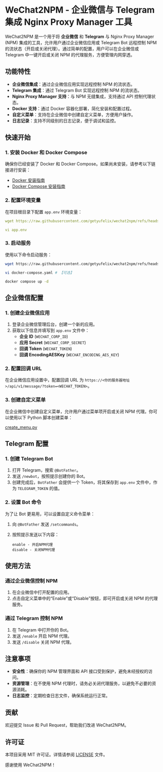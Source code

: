 # WeChat2NPM - 企业微信与 Telegram 集成 Nginx Proxy Manager 工具

WeChat2NPM 是一个用于将 **企业微信** 和 **Telegram** 与 Nginx Proxy Manager (NPM) 集成的工具，允许用户通过企业微信应用或 Telegram Bot 远程控制 NPM 的流状态（开启或关闭代理）。通过简单的配置，用户可以在企业微信或 Telegram 中一键开启或关闭 NPM 的代理服务，方便管理内网穿透。

## 功能特性

- **企业微信集成**：通过企业微信应用实现远程控制 NPM 的流状态。
- **Telegram 集成**：通过 Telegram Bot 实现远程控制 NPM 的流状态。
- **Nginx Proxy Manager 支持**：与 NPM 无缝集成，支持通过 API 控制代理状态。
- **Docker 支持**：通过 Docker 容器化部署，简化安装和配置过程。
- **自定义菜单**：支持在企业微信中创建自定义菜单，方便用户操作。
- **日志记录**：支持不同级别的日志记录，便于调试和监控。

## 快速开始

### 1. 安装 Docker 和 Docker Compose

确保你已经安装了 Docker 和 Docker Compose。如果尚未安装，请参考以下链接进行安装：

- [Docker 安装指南](https://docs.docker.com/get-docker/)
- [Docker Compose 安装指南](https://docs.docker.com/compose/install/)

### 2. 配置环境变量

在项目根目录下配置 `app.env` 环境变量：

```yaml
wget https://raw.githubusercontent.com/getyufelix/wechat2npm/refs/heads/main/app.env

vi app.env
```

### 3. 启动服务

使用以下命令启动服务：

```bash
wget https://raw.githubusercontent.com/getyufelix/wechat2npm/refs/heads/main/docker-compose.yml

vi docker-compose.yaml # 【可选】

docker compose up -d
```

## 企业微信配置

### 1. 创建企业微信应用

1. 登录企业微信管理后台，创建一个新的应用。
2. 获取以下信息并填写到 `app.env` 文件中：
   - **企业 ID** (`WECHAT_CORP_ID`)
   - **应用 Secret** (`WECHAT_CORP_SECRET`)
   - **回调 Token** (`WECHAT_TOKEN`)
   - **回调 EncodingAESKey** (`WECHAT_ENCODING_AES_KEY`)

### 2. 配置回调 URL

在企业微信应用设置中，配置回调 URL 为 `https://<你的服务器地址>/api/v1/message/?token=<WECHAT_TOKEN>`。

### 3. 创建自定义菜单

在企业微信中创建自定义菜单，允许用户通过菜单项开启或关闭 NPM 代理。你可以使用以下 Python 脚本创建菜单：

[create\_menu.py](https://raw.githubusercontent.com/getyufelix/wechat2npm/refs/heads/main/create_menu.py)

## Telegram 配置

### 1. 创建 Telegram Bot

1. 打开 Telegram，搜索 `@BotFather`。
2. 发送 `/newbot`，按照提示创建你的 Bot。
3. 创建完成后，`BotFather` 会提供一个 Token，将其保存到 `app.env` 文件中，作为 `TELEGRAM_TOKEN` 的值。

### 2. 设置 Bot 命令

为了让 Bot 更易用，可以设置自定义命令菜单：

1. 向 `@BotFather` 发送 `/setcommands`。
2. 按照提示发送以下内容：

   ```
   enable - 开启NPM代理
   disable - 关闭NPM代理
   ```

## 使用方法

### 通过企业微信控制 NPM

1. 在企业微信中打开配置的应用。
2. 点击自定义菜单中的“Enable”或“Disable”按钮，即可开启或关闭 NPM 的代理服务。

### 通过 Telegram 控制 NPM

1. 在 Telegram 中打开你的 Bot。
2. 发送 `/enable` 开启 NPM 代理。
3. 发送 `/disable` 关闭 NPM 代理。

## 注意事项

- **安全性**：确保你的 NPM 管理界面和 API 接口受到保护，避免未经授权的访问。
- **资源管理**：在不使用 NPM 代理时，请务必关闭代理服务，以避免不必要的资源消耗。
- **日志监控**：定期检查日志文件，确保系统运行正常。

## 贡献

欢迎提交 Issue 和 Pull Request，帮助我们改进 WeChat2NPM。

## 许可证

本项目采用 MIT 许可证。详情请参阅 [LICENSE](LICENSE) 文件。

感谢使用 WeChat2NPM！
